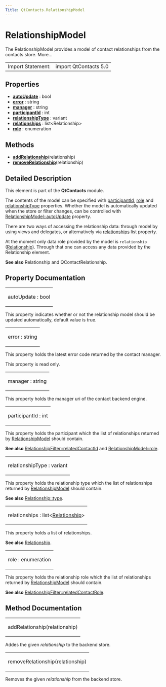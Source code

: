 ```yaml
---
Title: QtContacts.RelationshipModel
---
```

        
RelationshipModel
=================

<span class="subtitle"></span>
The RelationshipModel provides a model of contact relationships from the contacts store. More...

|                   |                       |
|-------------------|-----------------------|
| Import Statement: | import QtContacts 5.0 |

<span id="properties"></span>
Properties
----------

-   ****[autoUpdate](#autoUpdate-prop)**** : bool
-   ****[error](#error-prop)**** : string
-   ****[manager](#manager-prop)**** : string
-   ****[participantId](#participantId-prop)**** : int
-   ****[relationshipType](#relationshipType-prop)**** : variant
-   ****[relationships](#relationships-prop)**** : list&lt;Relationship&gt;
-   ****[role](#role-prop)**** : enumeration

<span id="methods"></span>
Methods
-------

-   ****[addRelationship](#addRelationship-method)****(relationship)
-   ****[removeRelationship](#removeRelationship-method)****(relationship)

<span id="details"></span>
Detailed Description
--------------------

This element is part of the **QtContacts** module.

The contents of the model can be specified with [participantId](#participantId-prop), [role](#role-prop) and [relationshipType](#relationshipType-prop) properties. Whether the model is automatically updated when the store or filter changes, can be controlled with [RelationshipModel::autoUpdate](#autoUpdate-prop) property.

There are two ways of accessing the relationship data: through model by using views and delegates, or alternatively via [relationships](https://developer.ubuntu.comapps/qml/sdk-15.04/QtContacts.qtcontacts-overview/#relationships) list property.

At the moment only data role provided by the model is `relationship` ([Relationship](../QtContacts.Relationship.md)). Through that one can access any data provided by the Relationship element.

**See also** Relationship and QContactRelationship.

Property Documentation
----------------------

<table>
<colgroup>
<col width="100%" />
</colgroup>
<tbody>
<tr class="odd">
<td><p><span id="autoUpdate-prop"></span><span class="name">autoUpdate</span> : <span class="type">bool</span></p></td>
</tr>
</tbody>
</table>

This property indicates whether or not the relationship model should be updated automatically, default value is true.

<table>
<colgroup>
<col width="100%" />
</colgroup>
<tbody>
<tr class="odd">
<td><p><span id="error-prop"></span><span class="name">error</span> : <span class="type">string</span></p></td>
</tr>
</tbody>
</table>

This property holds the latest error code returned by the contact manager.

This property is read only.

<table>
<colgroup>
<col width="100%" />
</colgroup>
<tbody>
<tr class="odd">
<td><p><span id="manager-prop"></span><span class="name">manager</span> : <span class="type">string</span></p></td>
</tr>
</tbody>
</table>

This property holds the manager uri of the contact backend engine.

<table>
<colgroup>
<col width="100%" />
</colgroup>
<tbody>
<tr class="odd">
<td><p><span id="participantId-prop"></span><span class="name">participantId</span> : <span class="type">int</span></p></td>
</tr>
</tbody>
</table>

This property holds the participant which the list of relationships returned by [RelationshipModel](index.html) should contain.

**See also** [RelationshipFilter::relatedContactId](../QtContacts.RelationshipFilter.md#relatedContactId-prop) and [RelationshipModel::role](#role-prop).

<table>
<colgroup>
<col width="100%" />
</colgroup>
<tbody>
<tr class="odd">
<td><p><span id="relationshipType-prop"></span><span class="name">relationshipType</span> : <span class="type">variant</span></p></td>
</tr>
</tbody>
</table>

This property holds the relationship type which the list of relationships returned by [RelationshipModel](index.html) should contain.

**See also** [Relationship::type](../QtContacts.Relationship.md#type-prop).

<table>
<colgroup>
<col width="100%" />
</colgroup>
<tbody>
<tr class="odd">
<td><p><span id="relationships-prop"></span><span class="name">relationships</span> : <span class="type">list</span>&lt;<span class="type"><a href="QtContacts.Relationship.md">Relationship</a></span>&gt;</p></td>
</tr>
</tbody>
</table>

This property holds a list of relationships.

**See also** [Relationship](../QtContacts.Relationship.md).

<table>
<colgroup>
<col width="100%" />
</colgroup>
<tbody>
<tr class="odd">
<td><p><span id="role-prop"></span><span class="name">role</span> : <span class="type">enumeration</span></p></td>
</tr>
</tbody>
</table>

This property holds the relationship role which the list of relationships returned by [RelationshipModel](index.html) should contain.

**See also** [RelationshipFilter::relatedContactRole](../QtContacts.RelationshipFilter.md#relatedContactRole-prop).

Method Documentation
--------------------

<table>
<colgroup>
<col width="100%" />
</colgroup>
<tbody>
<tr class="odd">
<td><p><span id="addRelationship-method"></span><span class="name">addRelationship</span>(<span class="type">relationship</span>)</p></td>
</tr>
</tbody>
</table>

Addes the given *relationship* to the backend store.

<table>
<colgroup>
<col width="100%" />
</colgroup>
<tbody>
<tr class="odd">
<td><p><span id="removeRelationship-method"></span><span class="name">removeRelationship</span>(<span class="type">relationship</span>)</p></td>
</tr>
</tbody>
</table>

Removes the given *relationship* from the backend store.

